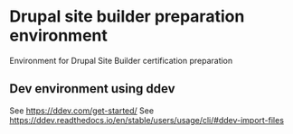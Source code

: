 # Drupal site builder preparation environment
Environment for Drupal Site Builder certification preparation
## Dev environment using ddev
See https://ddev.com/get-started/
See https://ddev.readthedocs.io/en/stable/users/usage/cli/#ddev-import-files
